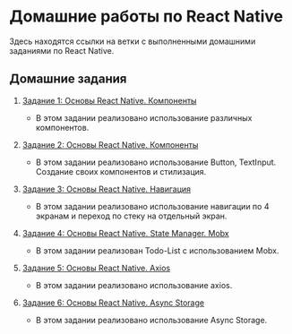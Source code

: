 # Домашние работы по React Native

Здесь находятся ссылки на ветки с выполненными домашними заданиями по React Native.

## Домашние задания

1. [Задание 1: Основы React Native. Компоненты](https://github.com/atreidesdev/react-native-itis/tree/homework-1)
    - В этом задании реализовано использование различных компонентов.

2. [Задание 2: Основы React Native. Компоненты](https://github.com/atreidesdev/react-native-itis/tree/homework-2)
   - В этом задании реализовано использование Button, TextInput. Создание своих компонентов и стилизация.

3. [Задание 3: Основы React Native. Навигация](https://github.com/atreidesdev/react-native-itis/tree/homework-3)
   - В этом задании реализовано использование навигации по 4 экранам и переход по стеку на отдельный экран.

4. [Задание 4: Основы React Native. State Manager. Mobx](https://github.com/atreidesdev/react-native-itis/tree/homework-4)
   - В этом задании реализован Todo-List с использованием Mobx.

5. [Задание 5: Основы React Native. Axios](https://github.com/atreidesdev/react-native-itis/tree/homework-5)
   - В этом задании реализовано использование axios.

6. [Задание 6: Основы React Native. Async Storage](https://github.com/atreidesdev/react-native-itis/tree/homework-6)
   - В этом задании реализовано использование Async Storage.
